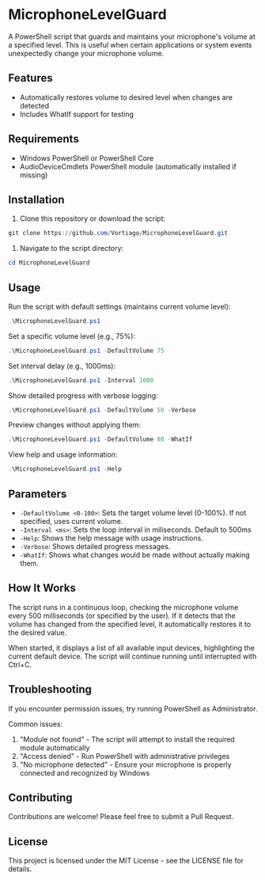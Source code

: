 # MicrophoneLevelGuard

A PowerShell script that guards and maintains your microphone's volume at a specified level. This is useful when certain applications or system events unexpectedly change your microphone volume.

## Features

- Automatically restores volume to desired level when changes are detected
- Includes WhatIf support for testing

## Requirements

- Windows PowerShell or PowerShell Core
- AudioDeviceCmdlets PowerShell module (automatically installed if missing)

## Installation

1. Clone this repository or download the script:

```powershell
git clone https://github.com/Vortiago/MicrophoneLevelGuard.git
```

1. Navigate to the script directory:

```powershell
cd MicrophoneLevelGuard
```

## Usage

Run the script with default settings (maintains current volume level):

```powershell
.\MicrophoneLevelGuard.ps1
```

Set a specific volume level (e.g., 75%):

```powershell
.\MicrophoneLevelGuard.ps1 -DefaultVolume 75
```

Set interval delay (e.g., 1000ms):
```powershell
.\MicrophoneLevelGuard.ps1 -Interval 1000
```

Show detailed progress with verbose logging:

```powershell
.\MicrophoneLevelGuard.ps1 -DefaultVolume 50 -Verbose
```

Preview changes without applying them:

```powershell
.\MicrophoneLevelGuard.ps1 -DefaultVolume 80 -WhatIf
```

View help and usage information:

```powershell
.\MicrophoneLevelGuard.ps1 -Help
```

## Parameters

- `-DefaultVolume <0-100>`: Sets the target volume level (0-100%). If not specified, uses current volume.
- `-Interval <ms>`: Sets the loop interval in miliseconds. Default to 500ms
- `-Help`: Shows the help message with usage instructions.
- `-Verbose`: Shows detailed progress messages.
- `-WhatIf`: Shows what changes would be made without actually making them.

## How It Works

The script runs in a continuous loop, checking the microphone volume every 500 milliseconds (or specified by the user). If it detects that the volume has changed from the specified level, it automatically restores it to the desired value.

When started, it displays a list of all available input devices, highlighting the current default device. The script will continue running until interrupted with Ctrl+C.

## Troubleshooting

If you encounter permission issues, try running PowerShell as Administrator.

Common issues:

1. "Module not found" - The script will attempt to install the required module automatically
1. "Access denied" - Run PowerShell with administrative privileges
1. "No microphone detected" - Ensure your microphone is properly connected and recognized by Windows

## Contributing

Contributions are welcome! Please feel free to submit a Pull Request.

## License

This project is licensed under the MIT License - see the LICENSE file for details.
